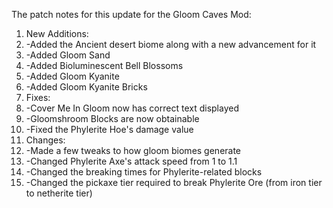 The patch notes for this update for the Gloom Caves Mod:
1. New Additions:
2.  -Added the Ancient desert biome along with a new advancement for it
3.  -Added Gloom Sand
4.  -Added Bioluminescent Bell Blossoms
5.  -Added Gloom Kyanite
6.  -Added Gloom Kyanite Bricks
7. Fixes:
8.  -Cover Me In Gloom now has correct text displayed
9.  -Gloomshroom Blocks are now obtainable
10.  -Fixed the Phylerite Hoe's damage value
11.  Changes:
12.  -Made a few tweaks to how gloom biomes generate
13.  -Changed Phylerite Axe's attack speed from 1 to 1.1
14.  -Changed the breaking times for Phylerite-related blocks
15.  -Changed the pickaxe tier required to break Phylerite Ore (from iron tier to netherite tier)
